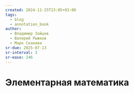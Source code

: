 ```yaml
---
created: 2024-11-25T23:05+03:00
tags:
  - blog
  - annotation_book
author:
  - Владимир Зайцев
  - Валерий Рыжков
  - Марк Сканави
sr-due: 2025-07-13
sr-interval: 3
sr-ease: 246
---
```


# Элементарная математика
